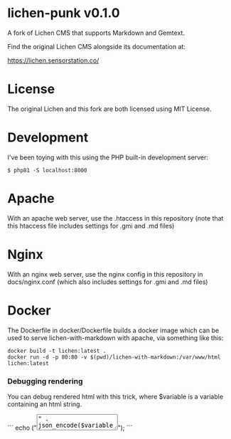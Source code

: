 # lichen-punk v0.1.0

A fork of Lichen CMS that supports Markdown and Gemtext.

Find the original Lichen CMS alongside its documentation at:

https://lichen.sensorstation.co/

# License

The original Lichen and this fork are both licensed using MIT License.

# Development

I've been toying with this using the PHP built-in development server:

```
$ php81 -S localhost:8000
```

# Apache

With an apache web server, use the .htaccess in this repository (note that this htaccess file includes settings for .gmi and .md files)

# Nginx

With an nginx web server, use the nginx config in this repository in docs/nginx.conf (which also includes settings for .gmi and .md files)

# Docker 

The Dockerfile in docker/Dockerfile builds a docker image which can be used to serve lichen-with-markdown with apache,
via something like this:
```
docker build -t lichen:latest .
docker run -d -p 80:80 -v $(pwd)/lichen-with-markdown:/var/www/html lichen:latest
```

### Debugging rendering

You can debug rendered html with this trick, where $variable is a variable containing an html string.

´´´
echo ("<textarea>" . json_encode($variable) . "</textarea>");
´´´

